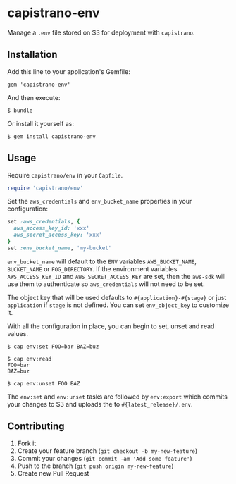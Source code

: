 # capistrano-env

Manage a `.env` file stored on S3 for deployment with `capistrano`.

## Installation

Add this line to your application's Gemfile:

    gem 'capistrano-env'

And then execute:

    $ bundle

Or install it yourself as:

    $ gem install capistrano-env

## Usage

Require `capistrano/env` in your `Capfile`.

```ruby
require 'capistrano/env'
```

Set the `aws_credentials` and `env_bucket_name` properties in your configuration:

```ruby
set :aws_credentials, {
  aws_access_key_id: 'xxx'
  aws_secret_access_key: 'xxx'
}
set :env_bucket_name, 'my-bucket'
```

`env_bucket_name` will default to the `ENV` variables `AWS_BUCKET_NAME`,
`BUCKET_NAME` or `FOG_DIRECTORY`. If the environment variables
`AWS_ACCESS_KEY_ID` and `AWS_SECRET_ACCESS_KEY` are set, then the `aws-sdk`
will use them to authenticate so `aws_credentials` will not need to be set.

The object key that will be used defaults to `#{application}-#{stage}` or just
`application` if `stage` is not defined. You can set `env_object_key` to
customize it.

With all the configuration in place, you can begin to set, unset and read values.

```shell
$ cap env:set FOO=bar BAZ=buz

$ cap env:read
FOO=bar
BAZ=buz

$ cap env:unset FOO BAZ
```

The `env:set` and `env:unset` tasks are followed by `env:export` which commits
your changes to S3 and uploads the to `#{latest_release}/.env`.

## Contributing

1. Fork it
2. Create your feature branch (`git checkout -b my-new-feature`)
3. Commit your changes (`git commit -am 'Add some feature'`)
4. Push to the branch (`git push origin my-new-feature`)
5. Create new Pull Request
